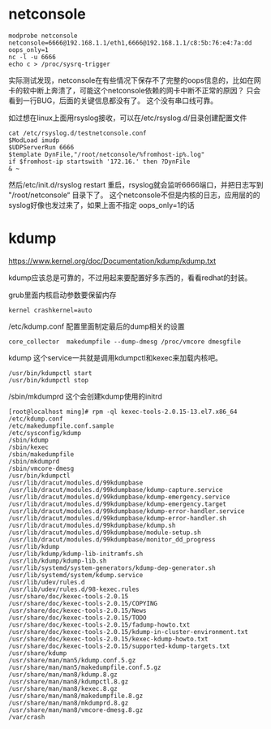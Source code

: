 # netconsole

```text
modprobe netconsole netconsole=6666@192.168.1.1/eth1,6666@192.168.1.1/c8:5b:76:e4:7a:dd oops_only=1
nc -l -u 6666
echo c > /proc/sysrq-trigger
```
实际测试发现，netconsole在有些情况下保存不了完整的oops信息的，比如在网卡的软中断上奔溃了，可能这个netconsole依赖的网卡中断不正常的原因？
只会看到一行BUG，后面的关键信息都没有了。 这个没有串口线可靠。

如过想在linux上面用rsyslog接收，可以在/etc/rsyslog.d/目录创建配置文件
 ```text
 cat /etc/rsyslog.d/testnetconsole.conf
 $ModLoad imudp
$UDPServerRun 6666
$template DynFile,"/root/netconsole/%fromhost-ip%.log"
if $fromhost-ip startswith '172.16.' then ?DynFile
& ~
 ```
 然后/etc/init.d/rsyslog restart 重启，rsyslog就会监听6666端口，并把日志写到 "/root/netconsole“ 目录下了。
 这个netconsole不但是内核的日志，应用层的的syslog好像也发过来了，如果上面不指定 oops_only=1的话

# kdump
https://www.kernel.org/doc/Documentation/kdump/kdump.txt

kdump应该总是可靠的，不过用起来要配置好多东西的，看看redhat的封装。

grub里面内核启动参数要保留内存
```text
kernel crashkernel=auto
```

/etc/kdump.conf 配置里面制定最后的dump相关的设置
```text
core_collector  makedumpfile --dump-dmesg /proc/vmcore dmesgfile
```

kdump 这个service一共就是调用kdumpctl和kexec来加载内核吧。
```text
/usr/bin/kdumpctl start 
/usr/bin/kdumpctl stop
```

/sbin/mkdumprd  这个会创建kdump使用的initrd

```text
[root@localhost ming]# rpm -ql kexec-tools-2.0.15-13.el7.x86_64
/etc/kdump.conf
/etc/makedumpfile.conf.sample
/etc/sysconfig/kdump
/sbin/kdump
/sbin/kexec
/sbin/makedumpfile
/sbin/mkdumprd
/sbin/vmcore-dmesg
/usr/bin/kdumpctl
/usr/lib/dracut/modules.d/99kdumpbase
/usr/lib/dracut/modules.d/99kdumpbase/kdump-capture.service
/usr/lib/dracut/modules.d/99kdumpbase/kdump-emergency.service
/usr/lib/dracut/modules.d/99kdumpbase/kdump-emergency.target
/usr/lib/dracut/modules.d/99kdumpbase/kdump-error-handler.service
/usr/lib/dracut/modules.d/99kdumpbase/kdump-error-handler.sh
/usr/lib/dracut/modules.d/99kdumpbase/kdump.sh
/usr/lib/dracut/modules.d/99kdumpbase/module-setup.sh
/usr/lib/dracut/modules.d/99kdumpbase/monitor_dd_progress
/usr/lib/kdump
/usr/lib/kdump/kdump-lib-initramfs.sh
/usr/lib/kdump/kdump-lib.sh
/usr/lib/systemd/system-generators/kdump-dep-generator.sh
/usr/lib/systemd/system/kdump.service
/usr/lib/udev/rules.d
/usr/lib/udev/rules.d/98-kexec.rules
/usr/share/doc/kexec-tools-2.0.15
/usr/share/doc/kexec-tools-2.0.15/COPYING
/usr/share/doc/kexec-tools-2.0.15/News
/usr/share/doc/kexec-tools-2.0.15/TODO
/usr/share/doc/kexec-tools-2.0.15/fadump-howto.txt
/usr/share/doc/kexec-tools-2.0.15/kdump-in-cluster-environment.txt
/usr/share/doc/kexec-tools-2.0.15/kexec-kdump-howto.txt
/usr/share/doc/kexec-tools-2.0.15/supported-kdump-targets.txt
/usr/share/kdump
/usr/share/man/man5/kdump.conf.5.gz
/usr/share/man/man5/makedumpfile.conf.5.gz
/usr/share/man/man8/kdump.8.gz
/usr/share/man/man8/kdumpctl.8.gz
/usr/share/man/man8/kexec.8.gz
/usr/share/man/man8/makedumpfile.8.gz
/usr/share/man/man8/mkdumprd.8.gz
/usr/share/man/man8/vmcore-dmesg.8.gz
/var/crash
```


